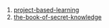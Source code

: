 1. [project-based-learning](https://github.com/practical-tutorials/project-based-learning) 
2. [the-book-of-secret-knowledge](https://github.com/trimstray/the-book-of-secret-knowledge) 
